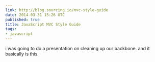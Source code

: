 ```yaml
---
link: http://blog.sourcing.io/mvc-style-guide
date: 2014-03-31 15:26 UTC
published: true
title: JavaScript MVC Style Guide
tags:
- javascript
---
```


i was going to do a presentation on cleaning up our backbone. and it basically is this.
